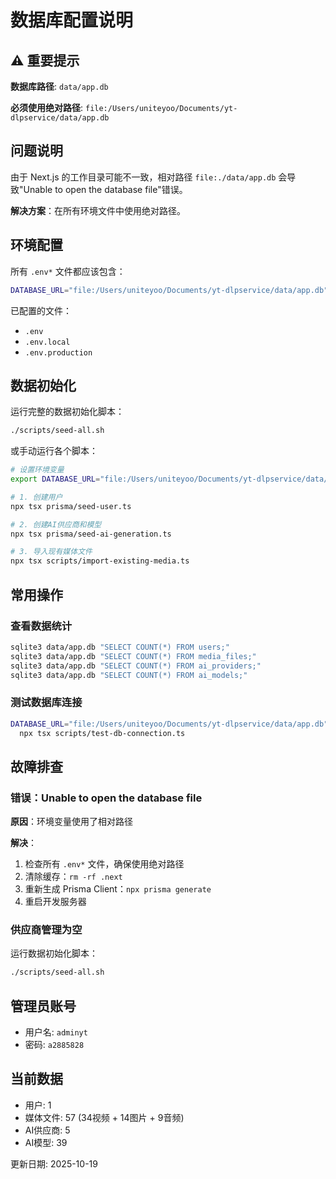 # 数据库配置说明

## ⚠️ 重要提示

**数据库路径**: `data/app.db`

**必须使用绝对路径**: `file:/Users/uniteyoo/Documents/yt-dlpservice/data/app.db`

## 问题说明

由于 Next.js 的工作目录可能不一致，相对路径 `file:./data/app.db` 会导致"Unable to open the database file"错误。

**解决方案**：在所有环境文件中使用绝对路径。

## 环境配置

所有 `.env*` 文件都应该包含：

```bash
DATABASE_URL="file:/Users/uniteyoo/Documents/yt-dlpservice/data/app.db"
```

已配置的文件：
- `.env`
- `.env.local`
- `.env.production`

## 数据初始化

运行完整的数据初始化脚本：

```bash
./scripts/seed-all.sh
```

或手动运行各个脚本：

```bash
# 设置环境变量
export DATABASE_URL="file:/Users/uniteyoo/Documents/yt-dlpservice/data/app.db"

# 1. 创建用户
npx tsx prisma/seed-user.ts

# 2. 创建AI供应商和模型
npx tsx prisma/seed-ai-generation.ts

# 3. 导入现有媒体文件
npx tsx scripts/import-existing-media.ts
```

## 常用操作

### 查看数据统计

```bash
sqlite3 data/app.db "SELECT COUNT(*) FROM users;"
sqlite3 data/app.db "SELECT COUNT(*) FROM media_files;"
sqlite3 data/app.db "SELECT COUNT(*) FROM ai_providers;"
sqlite3 data/app.db "SELECT COUNT(*) FROM ai_models;"
```

### 测试数据库连接

```bash
DATABASE_URL="file:/Users/uniteyoo/Documents/yt-dlpservice/data/app.db" \
  npx tsx scripts/test-db-connection.ts
```

## 故障排查

### 错误：Unable to open the database file

**原因**：环境变量使用了相对路径

**解决**：
1. 检查所有 `.env*` 文件，确保使用绝对路径
2. 清除缓存：`rm -rf .next`
3. 重新生成 Prisma Client：`npx prisma generate`
4. 重启开发服务器

### 供应商管理为空

运行数据初始化脚本：
```bash
./scripts/seed-all.sh
```

## 管理员账号

- 用户名: `adminyt`
- 密码: `a2885828`

## 当前数据

- 用户: 1
- 媒体文件: 57 (34视频 + 14图片 + 9音频)
- AI供应商: 5
- AI模型: 39

更新日期: 2025-10-19
